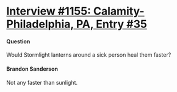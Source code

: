 # [Interview #1155: Calamity-Philadelphia, PA, Entry #35](https://www.theoryland.com/intvmain.php?i=1155#35)

#### Question

Would Stormlight lanterns around a sick person heal them faster?

#### Brandon Sanderson

Not any faster than sunlight.

